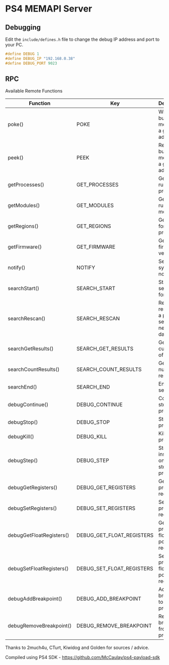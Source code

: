 # PS4 MEMAPI Server

## Debugging
Edit the `include/defines.h` file to change the debug IP address and port to your PC.
```c
#define DEBUG 1
#define DEBUG_IP "192.168.0.38"
#define DEBUG_PORT 9023
```

## RPC
Available Remote Functions

| Function                 | Key                       | Description                                                 |
| ------------------------ | ------------------------- | ----------------------------------------------------------- |
| poke()                   | POKE                      | Write a buffer to memory at a given addrss                  |
| peek()                   | PEEK                      | Read a buffer from memory at a given address                |
| getProcesses()           | GET_PROCESSES             | Get a list of running processes                             |
| getModules()             | GET_MODULES               | Get a list of running modules                               |
| getRegions()             | GET_REGIONS               | Get regions for a given process                             |
| getFirmware()            | GET_FIRMWARE              | Get the firmware version                                    |
| notify()                 | NOTIFY                    | Send a system notification                                  |
| searchStart()            | SEARCH_START              | Start searching for data                                    |
| searchRescan()           | SEARCH_RESCAN             | Rescan results from a previous search for a new set of data |
| searchGetResults()       | SEARCH_GET_RESULTS        | Get the current list of results                             |
| searchCountResults()     | SEARCH_COUNT_RESULTS      | Get the number of results                                   |
| searchEnd()              | SEARCH_END                | End the search                                              |
| debugContinue()          | DEBUG_CONTINUE            | Continue a stopped process                                  |
| debugStop()              | DEBUG_STOP                | Stop a process                                              |
| debugKill()              | DEBUG_KILL                | Kill a process                                              |
| debugStep()              | DEBUG_STEP                | Step one instruction on a stopped process                   |
| debugGetRegisters()      | DEBUG_GET_REGISTERS       | Get a processes registers                                   |
| debugSetRegisters()      | DEBUG_SET_REGISTERS       | Set a processes registers                                   |
| debugGetFloatRegisters() | DEBUG_GET_FLOAT_REGISTERS | Get a processes floating point registers                    |
| debugSetFloatRegisters() | DEBUG_SET_FLOAT_REGISTERS | Set a processes floating point registers                    |
| debugAddBreakpoint()     | DEBUG_ADD_BREAKPOINT      | Add a breakpoint to the process                             |
| debugRemoveBreakpoint()  | DEBUG_REMOVE_BREAKPOINT   | Remove a breakpoint from the process                        |


Thanks to 2much4u, CTurt, Kiwidog and Golden for sources / advice.

Compiled using PS4 SDK - https://github.com/McCaulay/ps4-payload-sdk